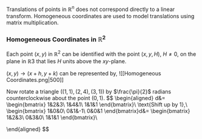 Translations of points in $\mathbb{R}^n$ does not correspond directly to a linear transform. Homogeneous coordinates are used to model translations using matrix multiplication. 

### Homogeneous Coordinates in $\mathbb{R}^2$
Each point $(x, y)$ in $\mathbb{R}^2$ can be identified with the point $(x, y, H)$, $H \neq 0$, on the plane in $\mathbb{R}3$ that lies $H$ units above the $xy$-plane.

$(x,y) \rightarrow (x+h,y+k)$ can be represented by, 
![[Homogeneous Coordinates.png|500]]

Now rotate a triangle ($(1,1),(2,4),(3,1)$) by $\frac{\pi}{2}$ radians counterclockwise about the point $(0,1)$.
$$
\begin{aligned}
d&=
\begin{bmatrix}
1&2&3\\
1&4&1\\
1&1&1
\end{bmatrix}\\
\text{Shift up by 1},\\
\begin{bmatrix}
1&0&0\\
0&1&-1\\
0&0&1
\end{bmatrix}d&=
\begin{bmatrix}
1&2&3\\
0&3&0\\
1&1&1
\end{bmatrix}\\

\end{aligned}
$$
